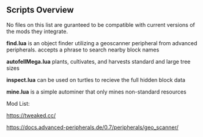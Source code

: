 ## Scripts Overview
No files on this list are guranteed to be compatible with current versions of the mods they integrate.

**find.lua** is an object finder utilizing a geoscanner peripheral from advanced peripherals. accepts a phrase to search nearby block names

**autofellMega.lua** plants, cultivates, and harvests standard and large tree sizes

**inspect.lua** can be used on turtles to recieve the full hidden block data

**mine.lua** is a simple autominer that only mines non-standard resources

Mod List:

https://tweaked.cc/

https://docs.advanced-peripherals.de/0.7/peripherals/geo_scanner/
